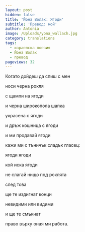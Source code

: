 ```yaml
---
layout: post
hidden: false
title: 'Йона Волах: Ягоди'
subtitle: 'Превод: мой'
author: Antonia
image: /Uploads/yona_wallach.jpg
category: translations
tags:
  - израелска поезия
  - Йона Волах
  - превод
pageviews: 32
---
```

Когато дойдеш да спиш с мен

носи черна рокля

с щампи на ягоди

и черна широкопола шапка

украсена с ягоди

и дръж кошница с ягоди

и ми продавай ягоди

кажи ми с тъничък сладък гласец:

ягоди ягоди

кой иска ягоди

не слагай нищо под роклята

след това

ще те издигнат конци

невидими или видими

и ще те смъкнат

право върху оная ми работа.
